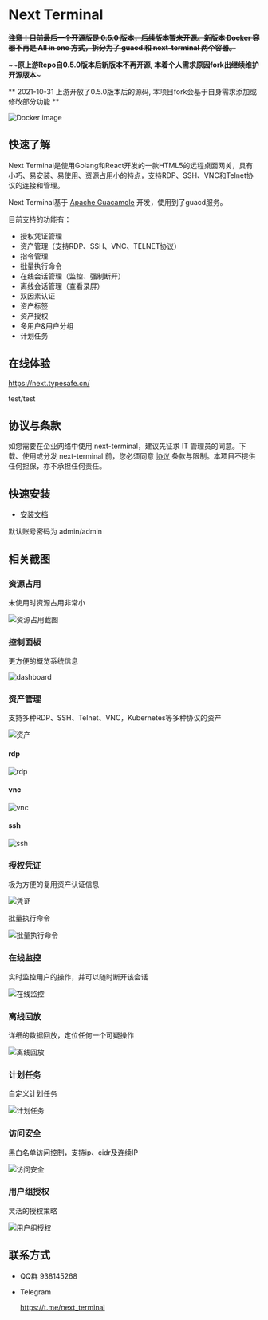 # Next Terminal

~~**注意：目前最后一个开源版是 0.5.0 版本，后续版本暂未开源。新版本 Docker 容器不再是 All in one 方式，拆分为了 guacd 和 next-terminal 两个容器。**~~

~~**原上游Repo自0.5.0版本后新版本不再开源, 本着个人需求原因fork出继续维护开源版本**~

** 2021-10-31 上游开放了0.5.0版本后的源码, 本项目fork会基于自身需求添加或修改部分功能 **

![Docker image](https://github.com/dushixiang/next-terminal/workflows/Docker%20image/badge.svg?branch=master)

## 快速了解

Next Terminal是使用Golang和React开发的一款HTML5的远程桌面网关，具有小巧、易安装、易使用、资源占用小的特点，支持RDP、SSH、VNC和Telnet协议的连接和管理。

Next Terminal基于 [Apache Guacamole](https://guacamole.apache.org/) 开发，使用到了guacd服务。

目前支持的功能有：

- 授权凭证管理
- 资产管理（支持RDP、SSH、VNC、TELNET协议）
- 指令管理
- 批量执行命令
- 在线会话管理（监控、强制断开）
- 离线会话管理（查看录屏）
- 双因素认证
- 资产标签
- 资产授权
- 多用户&用户分组
- 计划任务

## 在线体验

https://next.typesafe.cn/

test/test

## 协议与条款

如您需要在企业网络中使用 next-terminal，建议先征求 IT 管理员的同意。下载、使用或分发 next-terminal 前，您必须同意 [协议](./LICENSE) 条款与限制。本项目不提供任何担保，亦不承担任何责任。

## 快速安装

- [安装文档](https://next-terminal.typesafe.cn/document/)

默认账号密码为 admin/admin

## 相关截图

### 资源占用

未使用时资源占用非常小

![资源占用截图](./screenshot/docker_stats.png)

### 控制面板

更方便的概览系统信息

![dashboard](./screenshot/dashboard.png)

### 资产管理

支持多种RDP、SSH、Telnet、VNC，Kubernetes等多种协议的资产

![资产](./screenshot/assets.png)

#### rdp

![rdp](./screenshot/rdp.png)

#### vnc

![vnc](./screenshot/vnc.png)

#### ssh

![ssh](./screenshot/ssh.png)

### 授权凭证

极为方便的复用资产认证信息

![凭证](./screenshot/credential.png)

批量执行命令

![批量执行命令](./screenshot/command.png)

### 在线监控

实时监控用户的操作，并可以随时断开该会话

![在线监控](./screenshot/online_session.png)

### 离线回放

详细的数据回放，定位任何一个可疑操作

![离线回放](./screenshot/offline_session.png)

### 计划任务

自定义计划任务

![计划任务](./screenshot/cron.png)

### 访问安全

黑白名单访问控制，支持ip、cidr及连续IP

![访问安全](./screenshot/access.png)

### 用户组授权

灵活的授权策略

![用户组授权](./screenshot/user_group.png)

## 联系方式

- QQ群 938145268

- Telegram

  https://t.me/next_terminal
